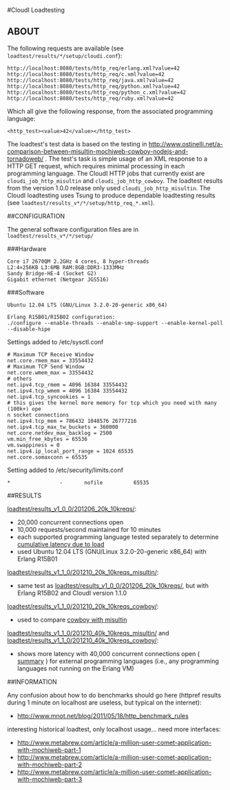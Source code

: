 #CloudI Loadtesting

## ABOUT

The following requests are available (see `loadtest/results/*/setup/cloudi.conf`):

    http://localhost:8080/tests/http_req/erlang.xml?value=42
    http://localhost:8080/tests/http_req/c.xml?value=42
    http://localhost:8080/tests/http_req/java.xml?value=42
    http://localhost:8080/tests/http_req/python.xml?value=42
    http://localhost:8080/tests/http_req/python_c.xml?value=42
    http://localhost:8080/tests/http_req/ruby.xml?value=42

Which all give the following response, from the associated programming language:

    <http_test><value>42</value></http_test>

The loadtest's test data is based on the testing in
http://www.ostinelli.net/a-comparison-between-misultin-mochiweb-cowboy-nodejs-and-tornadoweb/ .  The test's task is simple usage of an XML response to a
HTTP GET request, which requires minimal processing in each programming
language.  The CloudI HTTP jobs that currently exist
are `cloudi_job_http_misultin` and `cloudi_job_http_cowboy`.
The loadtest results from the version 1.0.0 release only
used `cloudi_job_http_misultin`.  The CloudI loadtesting uses Tsung to
produce dependable loadtesting results
(see `loadtest/results_v*/*/setup/http_req_*.xml`).

##CONFIGURATION

The general software configuration files are in `loadtest/results_v*/*/setup/`

###Hardware

    Core i7 2670QM 2.2GHz 4 cores, 8 hyper-threads
    L2:4×256KB L3:6MB RAM:8GB:DDR3-1333MHz
    Sandy Bridge-HE-4 (Socket G2)
    Gigabit ethernet (Netgear JGS516)

###Software

    Ubuntu 12.04 LTS (GNU/Linux 3.2.0-20-generic x86_64)

    Erlang R15B01/R15B02 configuration:
    ./configure --enable-threads --enable-smp-support --enable-kernel-poll --disable-hipe

Settings added to /etc/sysctl.conf

    # Maximum TCP Receive Window
    net.core.rmem_max = 33554432
    # Maximum TCP Send Window
    net.core.wmem_max = 33554432
    # others
    net.ipv4.tcp_rmem = 4096 16384 33554432
    net.ipv4.tcp_wmem = 4096 16384 33554432
    net.ipv4.tcp_syncookies = 1
    # this gives the kernel more memory for tcp which you need with many (100k+) ope
    n socket connections
    net.ipv4.tcp_mem = 786432 1048576 26777216
    net.ipv4.tcp_max_tw_buckets = 360000
    net.core.netdev_max_backlog = 2500
    vm.min_free_kbytes = 65536
    vm.swappiness = 0
    net.ipv4.ip_local_port_range = 1024 65535
    net.core.somaxconn = 65535

Setting added to /etc/security/limits.conf

    *                -       nofile          65535

##RESULTS

[loadtest/results_v1_0_0/201206_20k_10kreqs/](https://github.com/okeuday/CloudI/tree/master/src/tests/http_req/loadtest/results_v1_0_0/201206_20k_10kreqs):
* 20,000 concurrent connections open
* 10,000 requests/second maintained for 10 minutes
* each supported programming language tested separately to determine [cumulative latency due to load](http://cloudi.org/faq.html#5_LoadTesting)
* used Ubuntu 12.04 LTS (GNU/Linux 3.2.0-20-generic x86_64) with Erlang R15B01

[loadtest/results_v1_1_0/201210_20k_10kreqs_misultin/](https://github.com/okeuday/CloudI/tree/master/src/tests/http_req/loadtest/results_v1_1_0/201210_20k_10kreqs_misultin):
* same test as [loadtest/results_v1_0_0/201206_20k_10kreqs/](https://github.com/okeuday/CloudI/tree/master/src/tests/http_req/loadtest/results_v1_0_0/201206_20k_10kreqs), but with Erlang R15B02 and CloudI version 1.1.0

[loadtest/results_v1_1_0/201210_20k_10kreqs_cowboy/](https://github.com/okeuday/CloudI/tree/master/src/tests/http_req/loadtest/results_v1_1_0/201210_20k_10kreqs_cowboy):
* used to compare [cowboy with misultin](https://github.com/okeuday/CloudI/tree/master/src/tests/http_req/loadtest/results_v1_1_0/201210_summary.pdf)

[loadtest/results_v1_1_0/201210_40k_10kreqs_misultin/](https://github.com/okeuday/CloudI/tree/master/src/tests/http_req/loadtest/results_v1_1_0/201210_40k_10kreqs_misultin) and [loadtest/results_v1_1_0/201210_40k_10kreqs_cowboy/](https://github.com/okeuday/CloudI/tree/master/src/tests/http_req/loadtest/results_v1_1_0/201210_40k_10kreqs_cowboy):
* shows more latency with 40,000 concurrent connections open ( [summary](https://github.com/okeuday/CloudI/tree/master/src/tests/http_req/loadtest/results_v1_1_0/201210_summary.pdf) ) for external programming languages (i.e., any programming languages not running on the Erlang VM)

##INFORMATION

Any confusion about how to do benchmarks should go here (httpref results during 1 minute on localhost are useless, but typical on the internet):
* http://www.mnot.net/blog/2011/05/18/http_benchmark_rules

interesting historical loadtest, only localhost usage... need more interfaces:
* http://www.metabrew.com/article/a-million-user-comet-application-with-mochiweb-part-1
* http://www.metabrew.com/article/a-million-user-comet-application-with-mochiweb-part-2
* http://www.metabrew.com/article/a-million-user-comet-application-with-mochiweb-part-3

